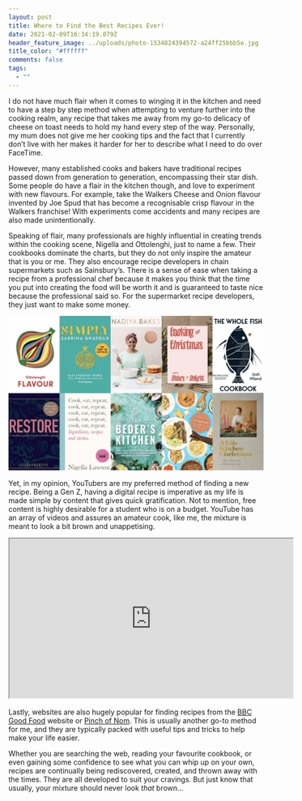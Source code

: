 ```yaml
---
layout: post
title: Where to Find the Best Recipes Ever!
date: 2021-02-09T16:34:19.079Z
header_feature_image: ../uploads/photo-1534824394572-a24ff25bbb5e.jpg
title_color: "#ffffff"
comments: false
tags:
  - ""
---
```

I do not have much flair when it comes to winging it in the kitchen and need to have a step by step method when attempting to venture further into the cooking realm, any recipe that takes me away from my go-to delicacy of cheese on toast needs to hold my hand every step of the way. Personally, my mum does not give me her cooking tips and the fact that I currently don’t live with her makes it harder for her to describe what I need to do over FaceTime. 

However, many established cooks and bakers have traditional recipes passed down from generation to generation, encompassing their star dish. Some people do have a flair in the kitchen though, and love to experiment with new flavours. For example, take the Walkers Cheese and Onion flavour invented by Joe Spud that has become a recognisable crisp flavour in the Walkers franchise! With experiments come accidents and many recipes are also made unintentionally.

Speaking of flair, many professionals are highly influential in creating trends within the cooking scene, Nigella and Ottolenghi, just to name a few. Their cookbooks dominate the charts, but they do not only inspire the amateur that is you or me. They also encourage recipe developers in chain supermarkets such as Sainsbury’s. There is a sense of ease when taking a recipe from a professional chef because it makes you think that the time you put into creating the food will be worth it and is guaranteed to taste nice because the professional said so. For the supermarket recipe developers, they just want to make some money. 

![Top 10 Cookbooks](../uploads/cookery-book-christmas-2020-feature-1024x620.jpg "10 Must-have cookbooks")

Yet, in my opinion, YouTubers are my preferred method of finding a new recipe. Being a Gen Z, having a digital recipe is imperative as my life is made simple by content that gives quick gratification. Not to mention, free content is highly desirable for a student who is on a budget. YouTube has an array of videos and assures an amateur cook, like me, the mixture is meant to look a bit brown and unappetising. 

<div class="video-box"><iframe width="560" height="315" src="https://www.youtube.com/embed/JzJsUW4xV7k?rel=0" allow="accelerometer; autoplay; encrypted-media; gyroscope; picture-in-picture" allowfullscreen></iframe></div>

Lastly, websites are also hugely popular for finding recipes from the [BBC Good Food](https://www.bbcgoodfood.com/recipes) website or [Pinch of Nom](https://pinchofnom.com/recipes/). This is usually another go-to method for me, and they are typically packed with useful tips and tricks to help make your life easier. 

Whether you are searching the web, reading your favourite cookbook, or even gaining some confidence to see what you can whip up on your own, recipes are continually being rediscovered, created, and thrown away with the times. They are all developed to suit your cravings. But just know that usually, your mixture should never look *that* brown...